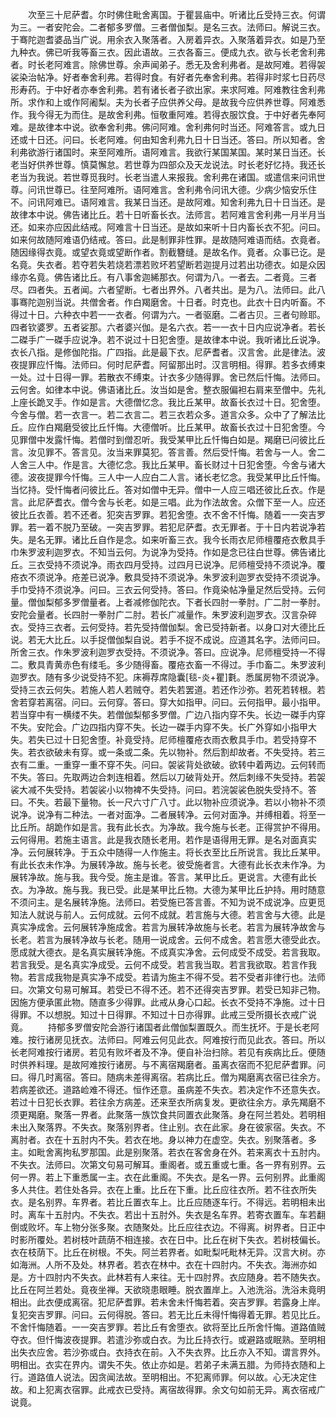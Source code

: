 <!-- { "loadSidebar": true } -->
　　次至三十尼萨耆。尔时佛住毗舍离国。于瞿昙庙中。听诸比丘受持三衣。何谓为三。一者安陀会。二者郁多罗僧。三者僧伽梨。是名三衣。法师曰。解说三衣。于骞陀迦耆婆品当广说。用余衣入聚落者。入房着异衣。入聚落着异衣。如是乃至九种衣。佛已听我等畜三衣。因此语故。三衣各畜三。便成九衣。欲与长老舍利弗者。时长老阿难言。除佛世尊。余声闻弟子。悉无及舍利弗者。是故阿难。若得袈裟染治帖净。好者奉舍利弗。若得时食。有好者先奉舍利弗。若得非时浆七日药尽形寿药。于中好者亦奉舍利弗。若有诸长者子欲出家。来求阿难。阿难教往舍利弗所。求作和上或作阿阇梨。夫为长者子应供养父母。是故我今应供养世尊。阿难悉作。我今得无为而住。是故舍利弗。恒敬重阿难。若得衣服饮食。于中好者先奉阿难。是故律本中说。欲奉舍利弗。佛问阿难。舍利弗何时当还。阿难答言。或九日还或十日还。问曰。长老阿难。何由知舍利弗九日十日当还。答曰。所以知者。舍利弗欲游行诸国时。来至阿难所。语阿难言。我欲行某国某国。某时某日当还。长老当好供养世尊。慎莫懈怠。若世尊为四部众及天龙说法。时长老好忆持。我还长老当为我说。若世尊觅我时。长老当遣人来报我。舍利弗在诸国。或遣信来问讯世尊。问讯世尊已。往至阿难所。语阿难言。舍利弗令问讯大德。少病少恼安乐住不。问讯阿难已。语阿难言。我某日当还。是故阿难。知舍利弗九日十日当还。是故律本中说。佛告诸比丘。若十日听畜长衣。法师言。若阿难言舍利弗一月半月当还。如来亦应因此结戒。阿难言十日当还。是故如来听十日内畜长衣不犯。问曰。如来何故随阿难语仍结戒。答曰。此是制罪非性罪。是故随阿难语而结。衣竟者。随因缘得衣竟。或望衣竟或望断作者。割截簪缝。是故名作。竟者。众事已讫。是名竟。失衣者。若夺若失若烧若漂若败坏若望断若迦提月过若出功德衣。如是众因缘亦名竟。佛告诸比丘。有八事舍迦絺那衣。何谓为八。一者去。二者竟。三者尽。四者失。五者闻。六者望断。七者出界外。八者共出。是为八。法师曰。此八事骞陀迦别当说。共僧舍者。作白羯磨舍。十日者。时克也。此衣十日内听畜。不得过十日。六种衣中若一一衣者。何谓为六。一者驱磨。二者古贝。三者句赊耶。四者钦婆罗。五者娑那。六者婆兴伽。是名六衣。若一一衣十日内应说净者。若长二磔手广一磔手应说净。若不说过十日犯舍堕。是故律本中说。我听诸比丘说净。衣长八指。是修伽陀指。广四指。此是最下衣。尼萨耆者。汉言舍。此是律法。波夜提罪应忏悔。法师曰。何时尼萨耆。阿留那出时。汉言明相。得罪。若多衣缚束一处。过十日得一罪。若散衣不缚束。计衣多少随得罪。舍已然后忏悔。法师曰。云何舍。如律本中说。佛语诸比丘。汝当如是舍。整衣服偏袒右肩来至僧中。先礼上座长跪叉手。作如是言。大德僧忆念。我比丘某甲。故畜长衣过十日。犯舍堕。今舍与僧。若一衣言一。若二衣言二。若三衣若众多。道言众多。众中了了解法比丘。应作白羯磨受彼比丘忏悔。大德僧听。比丘某甲。故畜长衣过十日犯舍堕。今见罪僧中发露忏悔。若僧时到僧忍听。我受某甲比丘忏悔白如是。羯磨已问彼比丘言。汝见罪不。答言见。汝当来罪莫犯。答言善。然后受忏悔。若舍与一人。舍二人舍三人中。作是言。大德忆念。我比丘某甲。畜长财过十日犯舍堕。今舍与诸大德。波夜提罪今忏悔。三人中一人应白二人言。诸长老忆念。我受某甲比丘忏悔。当忆持。受忏悔者问彼比丘。答对如僧中无异。僧中一人应三唱还彼比丘衣。作是言。此尼萨耆衣。僧今舍与长老。如是三唱。此为作法故舍。众僧下至一人。应还彼比丘衣善。若不还者。犯突吉罗罪。若犯舍堕。衣不舍不忏悔。随着一一突吉罗罪。若一着不脱乃至破。一突吉罗罪。若犯尼萨耆。衣无罪者。于十日内若说净若失。是名无罪。诸比丘自作是念。如来听畜三衣。我今长雨衣尼师檀覆疮衣敷具手巾朱罗波利迦罗衣。不知当云何。为说净为受持。作如是念已往白世尊。佛告诸比丘。三衣受持不须说净。雨衣四月受持。过四月已说净。尼师檀受持不须说净。覆疮衣不须说净。疮差已说净。敷具受持不须说净。朱罗波利迦罗衣受持不须说净。手巾受持不须说净。问曰。三衣云何受持。答曰。作竟染帖净量足然后受持。云何量。僧伽梨郁多罗僧量者。上者减修伽陀衣。下者长四肘一拳肘。广二肘一拳肘。安陀会量者。长四肘一拳肘广二肘。若长广减量作。朱罗波利迦罗衣。汉言杂碎衣。受持三衣者。云何受持。若先受持僧伽梨。舍已受持新者。以身口对大德比丘说。若无大比丘。以手捉僧伽梨自说。若手不捉不成说。应道其名字。法师问曰。所舍三衣。作朱罗波利迦罗衣受持。不须说净。答曰。应说净。尼师檀受持一不得二。敷具青黄赤色有缕毛。多少随得畜。覆疮衣畜一不得过。手巾畜二。朱罗波利迦罗衣。随有多少说受持不犯。床褥荐席隐囊[毯-炎+瞿]氀。悉属房物不须说净。受持三衣云何失。若施人若人若贼夺。若失若罢道。若还作沙弥。若死若转根。若舍若穿若离宿。问曰。云何穿。答曰。穿大如指甲。问曰。云何指甲。最小指甲。若当穿中有一横缕不失。若僧伽梨郁多罗僧。广边八指内穿不失。长边一磔手内穿不失。安陀会。广边四指内穿不失。长边一磔手内穿不失。长广外穿如小指甲大失。若失已过十日犯舍堕。补竟受持。尼师檀覆疮衣雨衣敷具手巾。若受持穿不失。若衣欲破未有穿。或一条或二条。先以物补。然后割却故者。不失受持。若三衣有二重。一重穿一重不穿不失。问曰。袈裟背处欲破。欲转中着两边。云何转而不失。答曰。先取两边合刺连相着。然后以刀破背处开。然后刺缘不失受持。若袈裟大减不失受持。若袈裟小以物裨不失受持。问曰。若浣袈裟色脱失受持不。答曰。不失。若最下量物。长一尺六寸广八寸。此以物补应须说净。若以小物补不须说净。说净有二种法。一者对面净。二者展转净。云何对面净。并缚相着。将至一比丘所。胡跪作如是言。我有此长衣。为净故。我今施与长老。正得赏护不得用。云何得用。若施主语言。此是我衣随长老用。若作是语得用无罪。是名对面真实净。云何展转净。于五众中随得一人作施主。将长衣至比丘所说言。我比丘某甲。有此长衣未作净。为展转净故。施与长老。彼受施者言。大德有此长衣未作净。为展转净故。施与我。我今受。施主是谁。答言。某甲比丘。更说言。大德有此长衣。为净故。施与我。我已受。此是某甲比丘物。大德为某甲比丘护持。用时随意不须问主。是名展转净施。法师曰。若受施已答言善。不知为说不成说净。应更觅知法人就说与前人。云何成就。云何不成就。若言施与大德。若言舍与大德。此是真实净成舍。云何展转净施成舍。若言为展转净故施与长老。若言为展转净故舍与长老。若言为展转净故与长老。随用一说成舍。云何不成舍。若言愿大德受此衣。愿成就大德衣。是名真实展转净施。不成真实净舍。云何成受不成受。若言我取。若言我受。是名真实净成受。云何不成受。若言我当取。若言我欲取。若言作我物。若言成我物是真实净不成受。若请为施主不得不受。若不受者非律行也。法师曰。次第文句易可解耳。若受已不得不还。若不还得突吉罗罪。若受已知非己物。因施方便承匿此物。随直多少得罪。此戒从身心口起。长衣不受持不净施。过十日得罪。不以想脱。知过十日得罪。不知过十日亦得罪。此戒三受所摄长衣戒广说竟。
　　持郁多罗僧安陀会游行诸国者此僧伽梨置既久。而生抚坏。于是长老阿难。按行诸房见抚衣。法师曰。阿难云何见此衣。阿难按行而见此衣。答曰。所以长老阿难按行诸房。若见有败坏者及不净。便自补治扫除。若见有疾病比丘。便随时供养料理。是故阿难按行诸房。与不离宿羯磨者。虽离衣宿而不犯尼萨耆罪。问曰。得几时离宿。答曰。随病未差得离宿。若病比丘。僧为羯磨离衣宿已往余方。若病差欲还。道路崄难不得还。恒作还意。虽病差不失衣。若决定作不还意失衣。若过十日犯长衣罪。若往余方病差。还来至衣所病复发。更欲往余方。承先羯磨不须更羯磨。聚落一界者。此聚落一族饮食共同置衣此聚落。身在阿兰若处。若明相未出入聚落界。不失衣。聚落别界者。住止别。衣在此家。身在彼家宿。失衣。不离肘者。衣在十五肘内不失。若衣在地。身以神力在虚空。失衣。别聚落者。多主。如毗舍离拘私罗那国。此是别聚落。若衣在客舍身在外。若来离衣十五肘内。不失衣。法师曰。次第文句易可解耳。重阁者。或五重或七重。各一界有别界。云何一界。若上下重悉属一主。衣在此重阁。不失衣。是名一界。云何别界。此重阁多人共住。若住处各异。衣在上重。比丘在下重。比丘应往衣所。若不往衣所失衣。是名别界。车界者。若比丘置衣车上。比丘应随逐车行。不得远。若明相未出时。离车十五肘内。不失衣。若出十五肘外。失衣是名车界。若寄衣置车。车若翻倒或败坏。车上物分张多聚。衣随聚处。比丘应往衣边。不得离。树界者。日正中时影所覆处。若树枝叶蔬荫不相连接。衣在日中。比丘在树下失衣。若树枝偏长。衣在枝荫下。比丘在树根。不失。阿兰若界者。如毗梨吒毗林无异。汉言大树。亦如海洲。人所不及处。林界者。若衣在林中。衣在十四肘内。不失衣。海洲亦如是。方十四肘内不失衣。此林若有人来往。无十四肘界。衣应随身。若不随失衣。比丘在阿兰若处。竟夜坐禅。天欲晓患眼睡。脱衣置岸上。入池洗浴。洗浴未竟明相出。此衣便成离宿。犯尼萨耆罪。若未舍未忏悔若着。突吉罗罪。若露身上岸。复犯突吉罗罪。问曰。云何得脱。答曰。若无比丘未得忏悔得着无罪。若见比丘。不舍忏悔随着。一一突吉罗罪。若比丘有舍堕衣。欲将至比丘所舍忏悔。道路值贼夺衣。但忏悔波夜提罪。若遣沙弥或白衣。为比丘持衣行。或避路或眠熟。至明相出失衣应舍。若沙弥或白。衣持衣在前。入不失衣界。比丘亦入不知。谓言界外。明相出。衣实在界内。谓失不失。依止亦如是。若弟子未满五腊。为师持衣随和上行。道路值人说法。因贪闻法故。至明相出。不犯离师罪。何以故。心无决定住故。和上犯离衣宿罪。此戒衣已受持。离宿故得罪。余文句如前无异。离衣宿戒广说竟。
